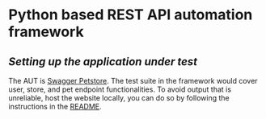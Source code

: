 # Python based REST API automation framework

## *Setting up the application under test*

The AUT is [Swagger Petstore](https://petstore3.swagger.io). The test suite in the framework would cover user, store, and pet endpoint functionalities. 
To avoid output that is unreliable, host the website locally, you can do so by following the instructions in the [README](https://github.com/swagger-api/swagger-petstore/blob/master/README.md).
